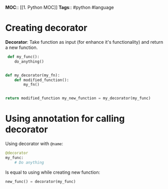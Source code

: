 **MOC**:: [[1. Python MOC]]
**Tags**:: #python #language

# Creating decorator
**Decorator**: Take function as input (for enhance it's functionality) and return a new function.
```python
 def my_func():
	do_anything()


def my_decorator(my_fn):
	def modified_function():
		my_fn()


return modified_function my_new_function = my_decorator(my_func)
```

# Using annotation for calling decorator
Using decorator with `@name`:
```python
@decorator
my_func:
	# Do anything
```
Is equal to using while creating new function:
```python
new_func() = decorator(my_func)
```
